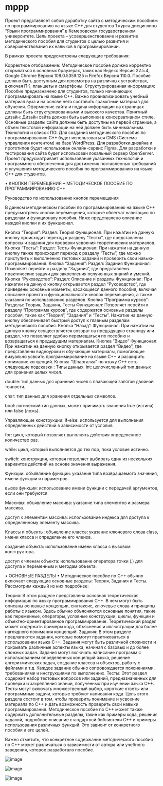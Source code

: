# mppp
Проект представляет собой доработку сайта с методическим пособием по программированию на языке С++ для студентов 1 курса дисциплины “Языки программирования” в Кемеровском государственном университете. Цель проекта – усовершенствование и развитие методического пособия для студентов с целью развития и совершенствования их навыков в программировании.

В рамках проекта предусмотрены следующие требования:

Корректное отображение:
Методическое пособие должно корректно открываться в основных браузерах, таких как Яндекс Версия 22.5.4, Google Chrome Версия 108.0.5359.125 и Firefox Версия 110.0.
Пособие должно быть доступным для просмотра на различных устройствах, включая ПК, планшеты и смартфоны.
Структурированная информация:
Пособие предназначено для студентов, только начинающих программировать на языке С++. Важно проанализировать учебный материал вуза и на основе него составить грамотный материал для обучения.
Оформление сайта и подача информации на страницах должны быть структурированными и высокого качества.
Приятный дизайн:
Дизайн сайта должен быть выполнен в консервативном стиле.
Основные разделы сайта должны быть доступны на первой странице, а объем текстовой информации на ней должен быть минимальным.
Технология и список ПО:
Для создания методического пособия по программированию С++ будет использоваться CMS (Система управления контентом) на базе WordPress.
Для разработки дизайна и прототипов будет использован онлайн-сервис Figma.
Для разработки и тестирования сайта будет использован локальный сервер OpenServer.
Проект предусматривает использование указанных технологий и программного обеспечения для достижения поставленных требований и улучшения методического пособия по программированию на языке С++ для студентов.

• КНОПКИ ПЕРЕМЕЩЕНИЯ •
МЕТОДИЧЕСКОЕ ПОСОБИЕ ПО ПРОГРАММИРОВАНИЮ С++

Руководство по использованию кнопок перемещения

В данном методическом пособии по программированию на языке C++ предусмотрены кнопки перемещения, которые облегчат навигацию по разделам и функционалу пособия. Ниже представлено описание каждой кнопки и их функционал.

Кнопка “Теория”:
Раздел: Теория
Функционал: При нажатии на данную кнопку происходит переход к разделу “Тесты”, где представлены вопросы и задания для проверки усвоения теоретических материалов.
Кнопка “Тесты”:
Раздел: Тесты
Функционал: При нажатии на данную кнопку также происходит переход к разделу “Тесты”, где можно приступить к выполнению тестовых заданий и проверить свои навыки программирования.
Кнопка “Задания”:
Раздел: Задания
Функционал: Позволяет перейти к разделу “Задания”, где представлены практические задачи для закрепления полученных знаний и умений.
Кнопка “Руководство”:
Раздел: Описание и разделы
Функционал: При нажатии на данную кнопку открывается раздел “Руководство”, где приведены основные моменты, касающиеся данного пособия, включая описание проекта и функциональности кнопок перемещения, а также указания по использованию разделов.
Кнопка “Программа курсов”:
Разделы: Теория, Задания, Тесты
Функционал: Позволяет перейти к разделу “Программа курсов”, где содержатся основные разделы пособия, такие как “Теория”, “Задания” и “Тесты”. Нажатие на данную кнопку обеспечивает быстрый доступ к главным разделам методического пособия.
Кнопка “Назад”:
Функционал: При нажатии на данную кнопку осуществляется возврат на предыдущую страницу или раздел, что позволяет удобно перемещаться по пособию и возвращаться к предыдущим материалам.
Кнопка “Видео”
Функционал: При нажатии на данную кнопку открывается раздел “Видео”, где представлены видеоуроки и обучающие материалы, помогающие визуально усвоить программирование на языке C++ и расширить понимание концепций.
Кнопка “Шпаргалка” по языку C++ есть следующие подсказки :
Типы данных:
int: целочисленный тип данных для хранения целых чисел.

double: тип данных для хранения чисел с плавающей запятой двойной точности.

char: тип данных для хранения отдельных символов.

bool: логический тип данных, может принимать значения true (истина) или false (ложь).

Управляющие конструкции:
if-else: используется для выполнения определенных действий в зависимости от условия.

for: цикл, который позволяет выполнять действия определенное количество раз.

while: цикл, который выполняется до тех пор, пока условие истинно.

switch: конструкция, которая позволяет выбирать один из нескольких вариантов действий на основе значения выражения.

Функции:
объявление функции: указание типа возвращаемого значения, имени функции и параметров.

вызов функции: использование имени функции с передачей аргументов, если они требуются.

Массивы:
объявление массива: указание типа элементов и размера массива.

доступ к элементам массива: использование индекса для доступа к определенному элементу массива.

Классы и объекты:
объявление класса: указание ключевого слова class, имени класса и определение его членов.

создание объекта: использование имени класса с вызовом конструктора.

доступ к членам объекта: использование оператора точки (.) для доступа к переменным и методам объекта.

• ОСНОВНЫЕ РАЗДЕЛЫ •
Методическое пособие по C++ обычно включает следующие основные разделы: Теория, Задания и Тесты. Рассмотрим каждый из них подробнее:

Теория: В этом разделе представлена основная теоретическая информация по языку программирования C++. В нем могут быть описаны основные концепции, синтаксис, ключевые слова и принципы работы с языком. Здесь обычно объясняются основные понятия, такие как переменные, операторы, условные конструкции, циклы, функции и объектно-ориентированное программирование. Теоретический раздел может содержать примеры кода, объяснения и иллюстрации для более наглядного понимания концепций.
Задания: В этом разделе предлагаются задания, которые помогут практиковаться в использовании языка C++. Задания могут быть различной сложности и покрывать различные аспекты языка, начиная с базовых и до более сложных задач. Задания могут включать написание программ с использованием определенных концепций языка, решение алгоритмических задач, создание классов и объектов, работу с файлами и т.д. Каждое задание обычно сопровождается пояснениями, требованиями и инструкциями по выполнению.
Тесты: Этот раздел содержит набор тестовых вопросов или заданий, предназначенных для проверки и закрепления знаний, полученных при изучении языка C++. Тесты могут включать множественный выбор, короткие ответы или программные задачи, которые требуют написания кода. Цель этого раздела состоит в том, чтобы проверить понимание и усвоение материала по C++ и дать возможность проверить свои навыки программирования.
Методическое пособие по C++ может также содержать дополнительные разделы, такие как примеры кода, решения заданий, подробное описание стандартной библиотеки C++ и примеры использования различных функций. Это зависит от конкретного пособия и его целей.

Важно отметить, что конкретное содержание методического пособия по C++ может различаться в зависимости от автора или учебного заведения, которое разработало пособие.

![image](https://github.com/ILYABORODA/mpppc/assets/80701289/c6b7b819-bf47-44ef-8d53-0b208c05b3d6)


![image](https://github.com/ILYABORODA/mpppc/assets/80701289/4c5c7b38-287e-4f9c-a929-7a862a86eb4e)

![image](https://github.com/ILYABORODA/mpppc/assets/80701289/4da91693-96c2-415b-b70b-3ce6ad3f4bfe)

